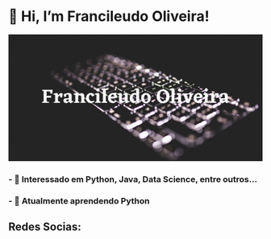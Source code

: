 # 👋 Hi, I’m Francileudo Oliveira!

![foto de perfil](https://github.com/fransilva0/fransilva0/blob/main/Francileudo%20Oliveira.jpg)


### - 👀 Interessado em Python, Java, Data Science, entre outros...
### - 🌱 Atualmente aprendendo Python

## Redes Socias:

![<img src="https://github.com/fransilva0/fransilva0/blob/main/twitter.png" />](https://twitter.com/Fran_Silva0)


<!---
fransilva0/fransilva0 is a ✨ special ✨ repository because its `README.md` (this file) appears on your GitHub profile.
You can click the Preview link to take a look at your changes.
--->
